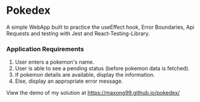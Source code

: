 # Pokedex
A simple WebApp built to practice the useEffect hook, Error Boundaries, Api Requests and testing with Jest and React-Testing-Library.

### Application Requirements
1. User enters a pokemon's name.
2. User is able to see a pending status (before pokemon data is fetched).
3. If pokemon details are available, display the information.
4. Else, display an appropriate error message.

View the demo of my solution at https://maxong99.github.io/pokedex/